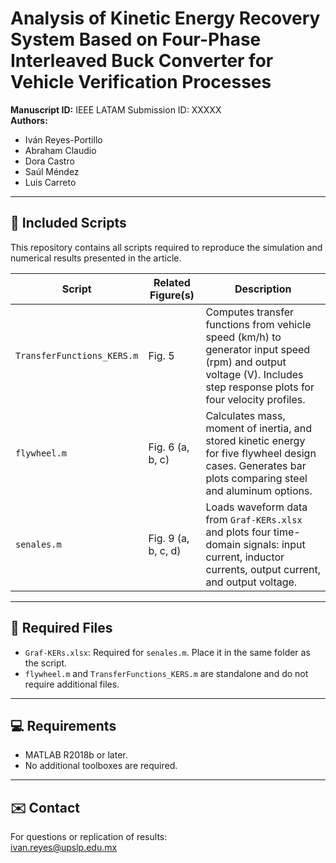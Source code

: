 # Analysis of Kinetic Energy Recovery System Based on Four-Phase Interleaved Buck Converter for Vehicle Verification Processes

**Manuscript ID:** IEEE LATAM Submission ID: XXXXX  
**Authors:**  
- Iván Reyes-Portillo  
- Abraham Claudio  
- Dora Castro  
- Saúl Méndez  
- Luis Carreto  

---

## 📁 Included Scripts

This repository contains all scripts required to reproduce the simulation and numerical results presented in the article.

| Script | Related Figure(s) | Description |
|--------|-------------------|-------------|
| `TransferFunctions_KERS.m` | Fig. 5 | Computes transfer functions from vehicle speed (km/h) to generator input speed (rpm) and output voltage (V). Includes step response plots for four velocity profiles. |
| `flywheel.m` | Fig. 6 (a, b, c) | Calculates mass, moment of inertia, and stored kinetic energy for five flywheel design cases. Generates bar plots comparing steel and aluminum options. |
| `senales.m` | Fig. 9 (a, b, c, d) | Loads waveform data from `Graf-KERs.xlsx` and plots four time-domain signals: input current, inductor currents, output current, and output voltage. |

---

## 📂 Required Files

- `Graf-KERs.xlsx`: Required for `senales.m`. Place it in the same folder as the script.
- `flywheel.m` and `TransferFunctions_KERS.m` are standalone and do not require additional files.

---

## 💻 Requirements

- MATLAB R2018b or later.
- No additional toolboxes are required.

---

## ✉️ Contact

For questions or replication of results:  
ivan.reyes@upslp.edu.mx
